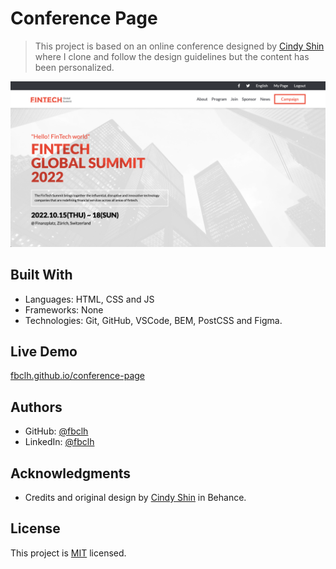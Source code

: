 # Conference Page

> This project is based on an online conference designed by [Cindy Shin](https://www.behance.net/adagio07) where I clone and follow the design guidelines but the content has been personalized.

![screenshot](
  img/capstone-img.png)

## Built With

- Languages: HTML, CSS and JS
- Frameworks: None
- Technologies: Git, GitHub, VSCode, BEM, PostCSS and Figma.

## Live Demo

[fbclh.github.io/conference-page](https://fbclh.github.io/conference-page/)


## Authors

- GitHub: [@fbclh](https://github.com/fbclh)
- LinkedIn: [@fbclh](https://www.linkedin.com/in/fbclh)

## Acknowledgments

- Credits and original design by [Cindy Shin](https://www.behance.net/adagio07) in Behance.

## License

This project is [MIT](LICENSE) licensed.
